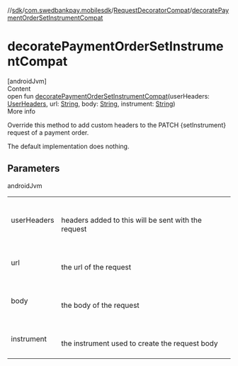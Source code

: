 //[sdk](../../../index.md)/[com.swedbankpay.mobilesdk](../index.md)/[RequestDecoratorCompat](index.md)/[decoratePaymentOrderSetInstrumentCompat](decorate-payment-order-set-instrument-compat.md)



# decoratePaymentOrderSetInstrumentCompat  
[androidJvm]  
Content  
open fun [decoratePaymentOrderSetInstrumentCompat](decorate-payment-order-set-instrument-compat.md)(userHeaders: [UserHeaders](../-user-headers/index.md), url: [String](https://kotlinlang.org/api/latest/jvm/stdlib/kotlin/-string/index.html), body: [String](https://kotlinlang.org/api/latest/jvm/stdlib/kotlin/-string/index.html), instrument: [String](https://kotlinlang.org/api/latest/jvm/stdlib/kotlin/-string/index.html))  
More info  


Override this method to add custom headers to the PATCH {setInstrument} request of a payment order.



The default implementation does nothing.



## Parameters  
  
androidJvm  
  
| | |
|---|---|
| <a name="com.swedbankpay.mobilesdk/RequestDecoratorCompat/decoratePaymentOrderSetInstrumentCompat/#com.swedbankpay.mobilesdk.UserHeaders#kotlin.String#kotlin.String#kotlin.String/PointingToDeclaration/"></a>userHeaders| <a name="com.swedbankpay.mobilesdk/RequestDecoratorCompat/decoratePaymentOrderSetInstrumentCompat/#com.swedbankpay.mobilesdk.UserHeaders#kotlin.String#kotlin.String#kotlin.String/PointingToDeclaration/"></a><br><br>headers added to this will be sent with the request<br><br>|
| <a name="com.swedbankpay.mobilesdk/RequestDecoratorCompat/decoratePaymentOrderSetInstrumentCompat/#com.swedbankpay.mobilesdk.UserHeaders#kotlin.String#kotlin.String#kotlin.String/PointingToDeclaration/"></a>url| <a name="com.swedbankpay.mobilesdk/RequestDecoratorCompat/decoratePaymentOrderSetInstrumentCompat/#com.swedbankpay.mobilesdk.UserHeaders#kotlin.String#kotlin.String#kotlin.String/PointingToDeclaration/"></a><br><br>the url of the request<br><br>|
| <a name="com.swedbankpay.mobilesdk/RequestDecoratorCompat/decoratePaymentOrderSetInstrumentCompat/#com.swedbankpay.mobilesdk.UserHeaders#kotlin.String#kotlin.String#kotlin.String/PointingToDeclaration/"></a>body| <a name="com.swedbankpay.mobilesdk/RequestDecoratorCompat/decoratePaymentOrderSetInstrumentCompat/#com.swedbankpay.mobilesdk.UserHeaders#kotlin.String#kotlin.String#kotlin.String/PointingToDeclaration/"></a><br><br>the body of the request<br><br>|
| <a name="com.swedbankpay.mobilesdk/RequestDecoratorCompat/decoratePaymentOrderSetInstrumentCompat/#com.swedbankpay.mobilesdk.UserHeaders#kotlin.String#kotlin.String#kotlin.String/PointingToDeclaration/"></a>instrument| <a name="com.swedbankpay.mobilesdk/RequestDecoratorCompat/decoratePaymentOrderSetInstrumentCompat/#com.swedbankpay.mobilesdk.UserHeaders#kotlin.String#kotlin.String#kotlin.String/PointingToDeclaration/"></a><br><br>the instrument used to create the request body<br><br>|
  
  



